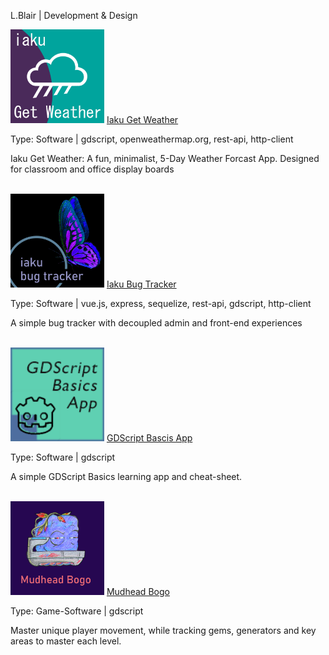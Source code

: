 L.Blair | Development &amp; Design

<img src="images/icon_512.png" alt="" width="150px"/>
<a href="https://lenardblair.github.io/get_weather" target="_blank">Iaku Get Weather</a>
<p>Type: Software | gdscript, openweathermap.org, rest-api, http-client</p>
<p>Iaku Get Weather: A fun, minimalist, 5-Day Weather Forcast App. Designed for classroom and office display boards</p>
<br>

<img src="images/bug_tracker_icon_512.png" alt="" width="150px"/>
<a href="https://github.com/lenardblair/iaku_bug_tracker" target="_blank">Iaku Bug Tracker</a>
<p>Type: Software | vue.js, express, sequelize, rest-api, gdscript, http-client</p>
<p>A simple bug tracker with decoupled admin and front-end experiences</p>

<br>

<img src="images/logo.png" alt="" width="150px"/>
<a href="https://tools-and-projects.itch.io/gdscript-basics-app" target="_blank">GDScript Bascis App</a>
<p>Type: Software | gdscript</p>
<p>A simple GDScript Basics learning app and cheat-sheet.</p>

<br>

<img src="images/bogo_ico_512.png" alt="" width="150px"/>
<a href="https://rustyraygun.github.io/mudhead_bogo.html" target="_blank">Mudhead Bogo</a>
<p>Type: Game-Software | gdscript</p>
<p>Master unique player movement, while tracking gems, generators and key areas to master each level.</p>





